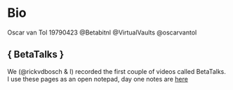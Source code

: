 # Bio
Oscar van Tol
19790423
@Betabitnl @VirtualVaults @oscarvantol

## { BetaTalks }
We (@rickvdbosch & I) recorded the first couple of videos called BetaTalks.
I use these pages as an open notepad, day one notes are [here](script1)
